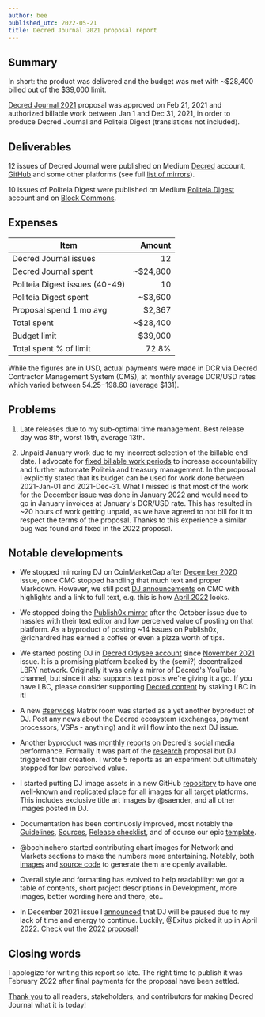 ```yaml
---
author: bee
published_utc: 2022-05-21
title: Decred Journal 2021 proposal report
---
```


## Summary

In short: the product was delivered and the budget was met with ~$28,400 billed out of the $39,000 limit.

[Decred Journal 2021](https://proposals.decred.org/proposals/1d74b88) proposal was approved on Feb 21, 2021 and authorized billable work between Jan 1 and Dec 31, 2021, in order to produce Decred Journal and Politeia Digest (translations not included).


## Deliverables

12 issues of Decred Journal were published on Medium [Decred](https://medium.com/decred) account, [GitHub](https://xaur.github.io/decred-news/) and some other platforms (see full [list of mirrors](https://xaur.github.io/decred-news/mirrors)).

10 issues of Politeia Digest were published on Medium [Politeia Digest](https://medium.com/politeia-digest) account and on [Block Commons](https://blockcommons.red/politeia-digest/).


## Expenses

| Item                            | Amount   |
|---------------------------------|---------:|
| Decred Journal issues           |       12 |
| Decred Journal spent            | ~$24,800 |
| Politeia Digest issues (40-49)  |       10 |
| Politeia Digest spent           |  ~$3,600 |
| Proposal spend 1 mo avg         |   $2,367 |
| Total spent                     | ~$28,400 |
| Budget limit                    |  $39,000 |
| Total spent % of limit          |    72.8% |

While the figures are in USD, actual payments were made in DCR via Decred Contractor Management System (CMS), at monthly average DCR/USD rates which varied between $54.25-$198.60 (average $131).


## Problems

1. Late releases due to my sub-optimal time management. Best release day was 8th, worst 15th, average 13th.

2. Unpaid January work due to my incorrect selection of the billable end date. I advocate for [fixed billable work periods](https://github.com/decred/politeia/issues/1569) to increase accountability and further automate Politeia and treasury management. In the proposal I explicitly stated that its budget can be used for work done between 2021-Jan-01 and 2021-Dec-31. What I missed is that most of the work for the December issue was done in January 2022 and would need to go in January invoices at January's DCR/USD rate. This has resulted in ~20 hours of work getting unpaid, as we have agreed to not bill for it to respect the terms of the proposal. Thanks to this experience a similar bug was found and fixed in the 2022 proposal.


## Notable developments

- We stopped mirroring DJ on CoinMarketCap after [December 2020](https://coinmarketcap.com/headlines/signals/decred-journal-december-2020-decred/) issue, once CMC stopped handling that much text and proper Markdown. However, we still post [DJ announcements](https://coinmarketcap.com/currencies/decred/news/) on CMC with highlights and a link to full text, e.g. this is how [April 2022](https://coinmarketcap.com/gravity/articles/28375) looks.

- We stopped doing the [Publish0x mirror](https://www.publish0x.com/decredjournal) after the October issue due to hassles with their text editor and low perceived value of posting on that platform. As a byproduct of posting ~14 issues on Publish0x, @richardred has earned a coffee or even a pizza worth of tips.

- We started posting DJ in [Decred Odysee account](https://odysee.com/@Decred:c) since [November 2021](https://odysee.com/@Decred:c/decred-journal-2021-11:3) issue. It is a promising platform backed by the (semi?) decentralized LBRY network. Originally it was only a mirror of Decred's YouTube channel, but since it also supports text posts we're giving it a go. If you have LBC, please consider supporting [Decred content](https://odysee.com/@Decred:c) by staking LBC in it!

- A new [#services](https://chat.decred.org/#/room/#services:decred.org) Matrix room was started as a yet another byproduct of DJ. Post any news about the Decred ecosystem (exchanges, payment processors, VSPs - anything) and it will flow into the next DJ issue.

- Another byproduct was [monthly reports](https://decredcommunity.github.io/social-media-stats/) on Decred's social media performance. Formally it was part of the [research](https://proposals.decred.org/proposals/020b8b0) proposal but DJ triggered their creation. I wrote 5 reports as an experiment but ultimately stopped for low perceived value.

- I started putting DJ image assets in a new GitHub [repository](https://github.com/xaur/decred-journal-files) to have one well-known and replicated place for all images for all target platforms. This includes exclusive title art images by @saender, and all other images posted in DJ.

- Documentation has been continuosly improved, most notably the [Guidelines](https://github.com/xaur/decred-news/blob/docs/guidelines.md), [Sources](https://github.com/xaur/decred-news/blob/docs/sources.md), [Release checklist](https://github.com/xaur/decred-news/blob/docs/release-checklist-template.md), and of course our epic [template](https://github.com/xaur/decred-news/blob/docs/journal-template.md).

- @bochinchero started contributing chart images for Network and Markets sections to make the numbers more entertaining. Notably, both [images](https://github.com/bochinchero/dcrsnapshots) and [source code](https://github.com/bochinchero/decredonchain) to generate them are openly available.

- Overall style and formatting has evolved to help readability: we got a table of contents, short project descriptions in Development, more images, better wording here and there, etc..

- In December 2021 issue I [announced](https://xaur.github.io/decred-news/journal/202112#the-future-of-decred-journal) that DJ will be paused due to my lack of time and energy to continue. Luckily, @Exitus picked it up in April 2022. Check out the [2022 proposal](https://proposals.decred.org/record/4fdef29)!


## Closing words

I apologize for writing this report so late. The right time to publish it was February 2022 after final payments for the proposal have been settled.

[Thank you](https://xaur.github.io/decred-news/testimonials) to all readers, stakeholders, and contributors for making Decred Journal what it is today!
